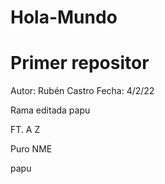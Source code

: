 # Hola-Mundo
# Primer repositor

Autor: Rubén Castro
Fecha: 4/2/22

Rama editada papu

FT. A Z

Puro NME

papu
